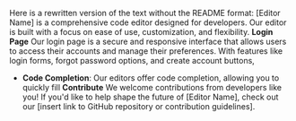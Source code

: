 Here is a rewritten version of the text without the README format: [Editor Name] is a comprehensive code editor designed for developers. Our editor is built with a focus on ease of use, customization, and flexibility.
**Login Page** Our login page is a secure and responsive interface that allows users to access their accounts and manage their preferences.
With features like login forms, forgot password options, and create account buttons, 
*   **Code Completion**: Our editors offer code completion, allowing you to quickly fill 
**Contribute** We welcome contributions from developers like you! If you'd like to help shape the future of [Editor Name], check out our [insert link to GitHub repository or contribution guidelines].
